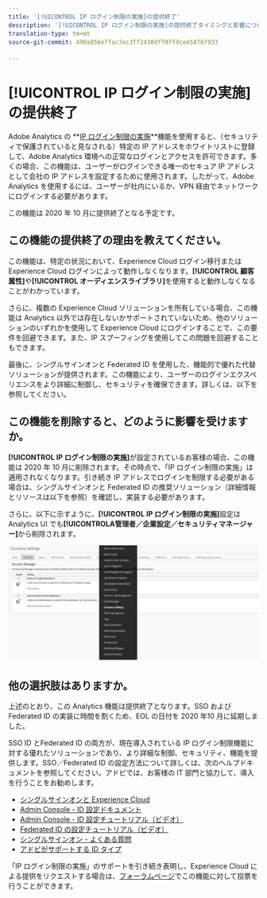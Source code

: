 ```yaml
---
title: '[!UICONTROL IP ログイン制限の実施]の提供終了'
description: '[!UICONTROL IP ログイン制限の実施]の提供終了タイミングと影響について説明します。'
translation-type: tm+mt
source-git-commit: 490a856effac7ec3ff2430dff0ffdcee587bf933

---
```



# [!UICONTROL IP ログイン制限の実施]の提供終了

Adobe Analytics の **[IP ログイン制限の実施](/help/admin/company/security-manager.md)**機能を使用すると、（セキュリティで保護されていると見なされる）特定の IP アドレスをホワイトリストに登録して、Adobe Analytics 環境への正常なログインとアクセスを許可できます。多くの場合、この機能は、ユーザーがログインできる唯一のセキュア IP アドレスとして会社の IP アドレスを設定するために使用されます。したがって、Adobe Analytics を使用するには、ユーザーが社内にいるか、VPN 経由でネットワークにログインする必要があります。

この機能は 2020 年 10 月に提供終了となる予定です。

## この機能の提供終了の理由を教えてください。

この機能は、特定の状況において、Experience Cloud ログイン移行または Experience Cloud ログインによって動作しなくなります。**[!UICONTROL 顧客属性]**&#x200B;や&#x200B;**[!UICONTROL オーディエンスライブラリ]**&#x200B;を使用すると動作しなくなることがわかっています。

さらに、複数の Experience Cloud ソリューションを所有している場合、この機能は Analytics 以外では存在しないかサポートされていないため、他のソリューションのいずれかを使用して Experience Cloud にログインすることで、この要件を回避できます。また、IP スプーフィングを使用してこの問題を回避することもできます。

最後に、シングルサインオンと Federated ID を使用した、機能的で優れた代替ソリューションが提供されます。この機能により、ユーザーのログインエクスペリエンスをより詳細に制御し、セキュリティを確保できます。詳しくは、以下を参照してください。

## この機能を削除すると、どのように影響を受けますか。

**[!UICONTROL IP ログイン制限の実施]**&#x200B;が設定されているお客様の場合、この機能は 2020 年 10 月に削除されます。その時点で、「IP ログイン制限の実施」は適用されなくなります。引き続き IP アドレスでログインを制限する必要がある場合は、シングルサインオンと Federated ID の推奨ソリューション（詳細情報とリソースは以下を参照）を確認し、実装する必要があります。

さらに、以下に示すように、**[!UICONTROL IP ログイン制限の実施]**&#x200B;設定は Analytics UI でも&#x200B;**[!UICONTROLA管理者／企業設定／セキュリティマネージャー]**&#x200B;から削除されます。

![](assets/sec-manager2.png)

## 他の選択肢はありますか。

上述のとおり、この Analytics 機能は提供終了となります。SSO および Federated ID の実装に時間を割くため、EOL の日付を 2020 年10 月に延期しました。

SSO ID とFederated ID の両方が、現在導入されている IP ログイン制限機能に対する優れたソリューションであり、より詳細な制御、セキュリティ、機能を提供します。SSO／Federated ID の設定方法について詳しくは、次のヘルプドキュメントを参照してください。アドビでは、お客様の IT 部門と協力して、導入を行うことをお勧めします。

* [シングルサインオンと Experience Cloud](https://spark.adobe.com/page/JeSB8EPEQIvjD/)
* [Admin Console - ID 設定ドキュメント](https://helpx.adobe.com/jp/enterprise/using/set-up-identity.html)
* [Admin Console - ID 設定チュートリアル（ビデオ）](https://helpx.adobe.com/jp/enterprise/how-to/identity-directories-domains.html?playlist=/ccx/v1/collection/product/enterprise/topics/enterprise-identity/collection.ccx.js&amp;ref=helpx.adobe.com)
* [Federated ID の設定チュートリアル（ビデオ）](https://helpx.adobe.com/jp/enterprise/how-to/identity-configure-ids.html?playlist=/ccx/v1/collection/product/enterprise/topics/enterprise-identity/collection.ccx.js&amp;ref=helpx.adobe.com)
* [シングルサインオン - よくある質問](https://helpx.adobe.com/jp/enterprise/using/sso-faq.html)
* [アドビがサポートする ID タイプ](https://helpx.adobe.com/jp/enterprise/using/identity.html)

「IP ログイン制限の実施」のサポートを引き続き表明し、Experience Cloud による提供をリクエストする場合は、[フォーラムページ](https://forums.adobe.com/ideas/11648)でこの機能に対して投票を行うことができます。